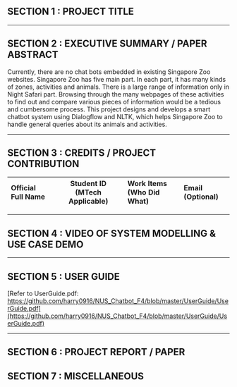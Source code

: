 
## SECTION 1 : PROJECT TITLE

---

## SECTION 2 : EXECUTIVE SUMMARY / PAPER ABSTRACT
Currently, there are no chat bots embedded in existing Singapore Zoo websites. Singapore Zoo has five main part. In each part, it has many kinds of zones, activities and animals. There is a large range of information only in Night Safari part.  Browsing through the many webpages of these activities to find out and compare various pieces of information would be a tedious and cumbersome process.
This project designs and develops a smart chatbot system using Dialogflow and NLTK, which helps Singapore Zoo to handle general queries about its animals and activities. 

---

## SECTION 3 : CREDITS / PROJECT CONTRIBUTION

| Official Full Name  | Student ID (MTech Applicable)  | Work Items (Who Did What) | Email (Optional) |
| :------------ |:---------------:| :-----| :-----|

---

## SECTION 4 : VIDEO OF SYSTEM MODELLING & USE CASE DEMO



---

## SECTION 5 : USER GUIDE
[Refer to UserGuide.pdf: https://github.com/harry0916/NUS_Chatbot_F4/blob/master/UserGuide/UserGuide.pdf](https://github.com/harry0916/NUS_Chatbot_F4/blob/master/UserGuide/UserGuide.pdf)

---

## SECTION 6 : PROJECT REPORT / PAPER


## SECTION 7 : MISCELLANEOUS

